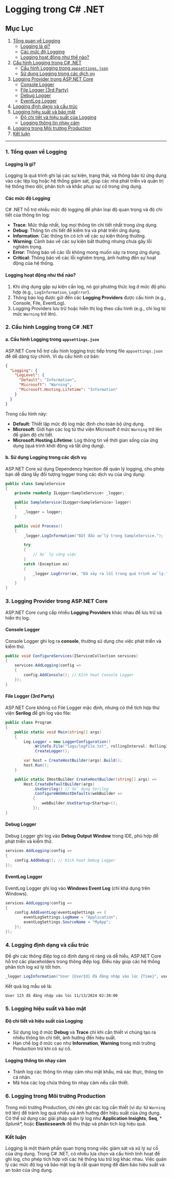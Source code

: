 # Logging trong C# .NET

## Mục Lục

1. [Tổng quan về Logging](#1-tổng-quan-về-logging)
    - [Logging là gì?](#logging-là-gì)
    - [Các mức độ Logging](#các-mức-độ-logging)
    - [Logging hoạt động như thế nào?](#logging-hoạt-động-như-thế-nào)
2. [Cấu hình Logging trong C# .NET](#2-cấu-hình-logging-trong-c-net)
    - [Cấu hình Logging trong `appsettings.json`](#a-cấu-hình-logging-trong-appsettingsjson)
    - [Sử dụng Logging trong các dịch vụ](#b-sử-dụng-logging-trong-các-dịch-vụ)
3. [Logging Provider trong ASP.NET Core](#3-logging-provider-trong-aspnet-core)
    - [Console Logger](#console-logger)
    - [File Logger (3rd Party)](#file-logger-3rd-party)
    - [Debug Logger](#debug-logger)
    - [EventLog Logger](#eventlog-logger)
4. [Logging định dạng và cấu trúc](#4-logging-định-dạng-và-cấu-trúc)
5. [Logging hiệu suất và bảo mật](#5-logging-hiệu-suất-và-bảo-mật)
    - [Độ chi tiết và hiệu suất của Logging](#độ-chi-tiết-và-hiệu-suất-của-logging)
    - [Logging thông tin nhạy cảm](#logging-thông-tin-nhạy-cảm)
6. [Logging trong Môi trường Production](#6-logging-trong-môi-trường-production)
7. [Kết luận](#kết-luận)

---

### 1. Tổng quan về Logging

#### Logging là gì?

Logging là quá trình ghi lại các sự kiện, trạng thái, và thông báo từ ứng dụng vào các tệp log hoặc hệ thống giám sát,
giúp các nhà phát triển và quản trị hệ thống theo dõi, phân tích và khắc phục sự cố trong ứng dụng.

#### Các mức độ Logging

C# .NET hỗ trợ nhiều mức độ logging để phân loại độ quan trọng và độ chi tiết của thông tin log:

- **Trace**: Mức thấp nhất, log mọi thông tin chi tiết nhất trong ứng dụng.
- **Debug**: Thông tin chi tiết để kiểm tra và phát triển ứng dụng.
- **Information**: Các thông tin có ích về các sự kiện thông thường.
- **Warning**: Cảnh báo về các sự kiện bất thường nhưng chưa gây lỗi nghiêm trọng.
- **Error**: Thông báo về các lỗi không mong muốn xảy ra trong ứng dụng.
- **Critical**: Thông báo về các lỗi nghiêm trọng, ảnh hưởng đến sự hoạt động của hệ thống.

#### Logging hoạt động như thế nào?

1. Khi ứng dụng gặp sự kiện cần log, nó gọi phương thức log ở mức độ phù hợp (e.g., `LogInformation`, `LogError`).
2. Thông báo log được gửi đến các **Logging Providers** được cấu hình (e.g., Console, File, EventLog).
3. Logging Providers lưu trữ hoặc hiển thị log theo cấu hình (e.g., chỉ log từ mức `Warning` trở lên).

### 2. Cấu hình Logging trong C# .NET

#### a. Cấu hình Logging trong `appsettings.json`

ASP.NET Core hỗ trợ cấu hình logging trực tiếp trong file `appsettings.json` để dễ dàng tùy chỉnh. Ví dụ cấu hình cơ
bản:

```json
{
  "Logging": {
    "LogLevel": {
      "Default": "Information",
      "Microsoft": "Warning",
      "Microsoft.Hosting.Lifetime": "Information"
    }
  }
}
```

Trong cấu hình này:

- **Default**: Thiết lập mức độ log mặc định cho toàn bộ ứng dụng.
- **Microsoft**: Giới hạn các log từ thư viện Microsoft ở mức `Warning` trở lên để giảm độ chi tiết.
- **Microsoft.Hosting.Lifetime**: Log thông tin về thời gian sống của ứng dụng (quá trình khởi động và tắt ứng dụng).

#### b. Sử dụng Logging trong các dịch vụ

ASP.NET Core sử dụng Dependency Injection để quản lý logging, cho phép bạn dễ dàng lấy đối tượng logger trong các dịch
vụ của ứng dụng:

```csharp
public class SampleService
{
    private readonly ILogger<SampleService> _logger;

    public SampleService(ILogger<SampleService> logger)
    {
        _logger = logger;
    }

    public void Process()
    {
        _logger.LogInformation("Bắt đầu xử lý trong SampleService.");

        try
        {
            // Xử lý công việc
        }
        catch (Exception ex)
        {
            _logger.LogError(ex, "Đã xảy ra lỗi trong quá trình xử lý.");
        }
    }
}
```

### 3. Logging Provider trong ASP.NET Core

ASP.NET Core cung cấp nhiều **Logging Providers** khác nhau để lưu trữ và hiển thị log.

#### Console Logger

Console Logger ghi log ra **console**, thường sử dụng cho việc phát triển và kiểm thử.

```csharp
public void ConfigureServices(IServiceCollection services)
{
    services.AddLogging(config =>
    {
        config.AddConsole(); // Kích hoạt Console Logger
    });
}
```

#### File Logger (3rd Party)

ASP.NET Core không có File Logger mặc định, nhưng có thể tích hợp thư viện **Serilog** để ghi log vào file:

```csharp
public class Program
{
    public static void Main(string[] args)
    {
        Log.Logger = new LoggerConfiguration()
            .WriteTo.File("logs/logfile.txt", rollingInterval: RollingInterval.Day)
            .CreateLogger();

        var host = CreateHostBuilder(args).Build();
        host.Run();
    }

    public static IHostBuilder CreateHostBuilder(string[] args) =>
        Host.CreateDefaultBuilder(args)
            .UseSerilog() // Sử dụng Serilog
            .ConfigureWebHostDefaults(webBuilder =>
            {
                webBuilder.UseStartup<Startup>();
            });
}
```

#### Debug Logger

Debug Logger ghi log vào **Debug Output Window** trong IDE, phù hợp để phát triển và kiểm thử.

```csharp
services.AddLogging(config =>
{
    config.AddDebug(); // Kích hoạt Debug Logger
});
```

#### EventLog Logger

EventLog Logger ghi log vào **Windows Event Log** (chỉ khả dụng trên Windows).

```csharp
services.AddLogging(config =>
{
    config.AddEventLog(eventLogSettings => {
        eventLogSettings.LogName = "Application";
        eventLogSettings.SourceName = "MyApp";
    });
});
```

### 4. Logging định dạng và cấu trúc

Để ghi các thông điệp log có định dạng rõ ràng và dễ hiểu, ASP.NET Core hỗ trợ các placeholders trong thông điệp log.
Điều này giúp các hệ thống phân tích log xử lý tốt hơn.

```csharp
_logger.LogInformation("User {UserId} đã đăng nhập vào lúc {Time}", userId, DateTime.UtcNow);
```

Kết quả log mẫu sẽ là:

```
User 123 đã đăng nhập vào lúc 11/13/2024 02:30:00
```

### 5. Logging hiệu suất và bảo mật

#### Độ chi tiết và hiệu suất của Logging

- Sử dụng log ở mức **Debug** và **Trace** chỉ khi cần thiết vì chúng tạo ra nhiều thông tin chi tiết, ảnh hưởng đến
  hiệu suất.
- Hạn chế log ở mức cao như **Information**, **Warning** trong môi trường Production trừ khi có sự cố.

#### Logging thông tin nhạy cảm

- Tránh log các thông tin nhạy cảm như mật khẩu, mã xác thực, thông tin cá nhân.
- Mã hóa các log chứa thông tin nhạy cảm nếu cần thiết.

### 6. Logging trong Môi trường Production

Trong môi trường Production, chỉ nên ghi các log cần thiết (ví dụ: từ `Warning` trở lên) để tránh log quá nhiều và ảnh
hưởng đến hiệu suất của ứng dụng. Có thể sử dụng các giải pháp quản lý log như **Application Insights**, **Seq**, *
*Splunk**, hoặc **Elasticsearch** để thu thập và phân tích log hiệu quả.

### Kết luận

Logging là một thành phần quan trọng trong việc giám sát và xử lý sự cố của ứng dụng. Trong C# .NET, có nhiều lựa chọn
và cấu hình linh hoạt để ghi log, cho phép tích hợp với các hệ thống lưu trữ log khác nhau. Việc quản lý các mức độ log
và bảo mật log là rất quan trọng để đảm bảo hiệu suất và an toàn của ứng dụng.
